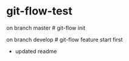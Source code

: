 git-flow-test
=============

on branch master # git-flow init

on branch develop # git-flow feature start first
- updated readme 
